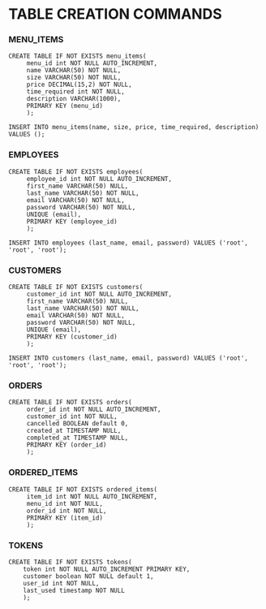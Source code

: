 # TABLE CREATION COMMANDS

### MENU_ITEMS

```
CREATE TABLE IF NOT EXISTS menu_items(
     menu_id int NOT NULL AUTO_INCREMENT,
     name VARCHAR(50) NOT NULL,
     size VARCHAR(50) NOT NULL,
     price DECIMAL(15,2) NOT NULL,
     time_required int NOT NULL,
     description VARCHAR(1000),
     PRIMARY KEY (menu_id)
     );
```

`INSERT INTO menu_items(name, size, price, time_required, description) VALUES ();`

### EMPLOYEES

```
CREATE TABLE IF NOT EXISTS employees(
     employee_id int NOT NULL AUTO_INCREMENT,
     first_name VARCHAR(50) NULL,
     last_name VARCHAR(50) NOT NULL,
     email VARCHAR(50) NOT NULL,
     password VARCHAR(50) NOT NULL,
     UNIQUE (email),
     PRIMARY KEY (employee_id)
     );
```

`INSERT INTO employees (last_name, email, password) VALUES ('root', 'root', 'root');`

### CUSTOMERS

```
CREATE TABLE IF NOT EXISTS customers(
     customer_id int NOT NULL AUTO_INCREMENT,
     first_name VARCHAR(50) NULL,
     last_name VARCHAR(50) NOT NULL,
     email VARCHAR(50) NOT NULL,
     password VARCHAR(50) NOT NULL,
     UNIQUE (email),
     PRIMARY KEY (customer_id)
     );
```

`INSERT INTO customers (last_name, email, password) VALUES ('root', 'root', 'root');`

### ORDERS

```
CREATE TABLE IF NOT EXISTS orders(
     order_id int NOT NULL AUTO_INCREMENT,
     customer_id int NOT NULL,
     cancelled BOOLEAN default 0,
     created_at TIMESTAMP NULL,
     completed_at TIMESTAMP NULL,
     PRIMARY KEY (order_id)
     );
```

### ORDERED_ITEMS

```
CREATE TABLE IF NOT EXISTS ordered_items(
     item_id int NOT NULL AUTO_INCREMENT,
     menu_id int NOT NULL,
     order_id int NOT NULL,
     PRIMARY KEY (item_id)
     );
```

### TOKENS

```
CREATE TABLE IF NOT EXISTS tokens(
    token int NOT NULL AUTO_INCREMENT PRIMARY KEY,
    customer boolean NOT NULL default 1,
    user_id int NOT NULL,
    last_used timestamp NOT NULL
    );
```
